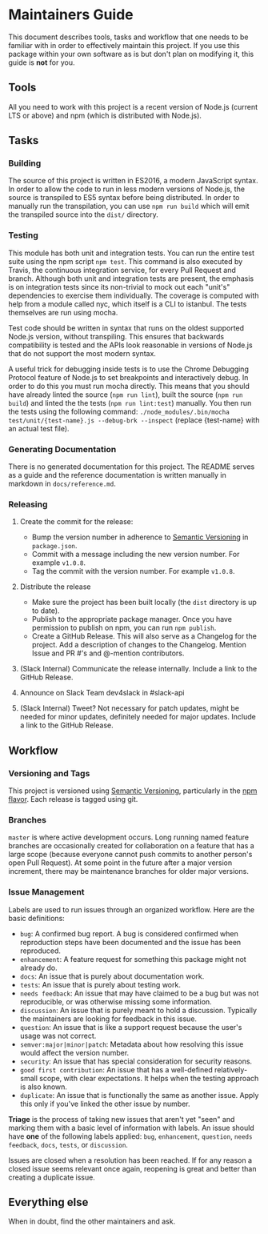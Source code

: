# Maintainers Guide

This document describes tools, tasks and workflow that one needs to be familiar with in order to effectively maintain
this project. If you use this package within your own software as is but don't plan on modifying it, this guide is
**not** for you.

## Tools

All you need to work with this project is a recent version of Node.js (current LTS or above) and npm
(which is distributed with Node.js).

## Tasks

### Building

The source of this project is written in ES2016, a modern JavaScript syntax. In order to allow the
code to run in less modern versions of Node.js, the source is transpiled to ES5 syntax before
being distributed. In order to manually run the transpilation, you can use `npm run build` which
will emit the transpiled source into the `dist/` directory.

### Testing

This module has both unit and integration tests. You can run the entire test suite using the npm
script `npm test`. This command is also executed by Travis, the continuous integration service, for
every Pull Request and branch. Although both unit and integration tests are present, the emphasis
is on integration tests since its non-trivial to mock out each "unit's" dependencies to exercise
them individually. The coverage is computed with help from a module called nyc, which itself is a
CLI to istanbul. The tests themselves are run using mocha.

Test code should be written in syntax that runs on the oldest supported Node.js version, without
transpiling. This ensures that backwards compatibility is tested and the APIs look reasonable in
versions of Node.js that do not support the most modern syntax.

A useful trick for debugging inside tests is to use the Chrome Debugging Protocol feature of Node.js
to set breakpoints and interactively debug. In order to do this you must run mocha directly. This
means that you should have already linted the source (`npm run lint`), built the source
(`npm run build`) and linted the the tests (`npm run lint:test`) manually. You then run the tests
using the following command: `./node_modules/.bin/mocha test/unit/{test-name}.js --debug-brk --inspect`
(replace {test-name} with an actual test file).

### Generating Documentation

There is no generated documentation for this project. The README serves as a guide and the reference
documentation is written manually in markdown in `docs/reference.md`.

### Releasing

1.  Create the commit for the release:
    *  Bump the version number in adherence to [Semantic Versioning](http://semver.org/) in `package.json`.
    *  Commit with a message including the new version number. For example `v1.0.8`.
    *  Tag the commit with the version number. For example `v1.0.8`.

2.  Distribute the release
    *  Make sure the project has been built locally (the `dist`  directory is up to date).
    *  Publish to the appropriate package manager. Once you have permission to publish on npm, you
       can run `npm publish`.
    *  Create a GitHub Release. This will also serve as a Changelog for the project. Add a
       description of changes to the Changelog. Mention Issue and PR #'s and @-mention
       contributors.

3.  (Slack Internal) Communicate the release internally. Include a link to the GitHub Release.

4.  Announce on Slack Team dev4slack in #slack-api

5.  (Slack Internal) Tweet? Not necessary for patch updates, might be needed for minor updates,
    definitely needed for major updates. Include a link to the GitHub Release.

## Workflow

### Versioning and Tags

This project is versioned using [Semantic Versioning](http://semver.org/), particularly in the
[npm flavor](https://docs.npmjs.com/getting-started/semantic-versioning). Each release is tagged
using git.

### Branches

`master` is where active development occurs. Long running named feature branches are occasionally
created for collaboration on a feature that has a large scope (because everyone cannot push commits
to another person's open Pull Request). At some point in the future after a major version increment,
there may be maintenance branches for older major versions.

### Issue Management

Labels are used to run issues through an organized workflow. Here are the basic definitions:

*  `bug`: A confirmed bug report. A bug is considered confirmed when reproduction steps have been
   documented and the issue has been reproduced.
*  `enhancement`: A feature request for something this package might not already do.
*  `docs`: An issue that is purely about documentation work.
*  `tests`: An issue that is purely about testing work.
*  `needs feedback`: An issue that may have claimed to be a bug but was not reproducible, or was otherwise missing some information.
*  `discussion`: An issue that is purely meant to hold a discussion. Typically the maintainers are looking for feedback in this issue.
*  `question`: An issue that is like a support request because the user's usage was not correct.
*  `semver:major|minor|patch`: Metadata about how resolving this issue would affect the version number.
*  `security`: An issue that has special consideration for security reasons.
*  `good first contribution`: An issue that has a well-defined relatively-small scope, with clear expectations. It helps when the testing approach is also known.
*  `duplicate`: An issue that is functionally the same as another issue. Apply this only if you've linked the other issue by number.

**Triage** is the process of taking new issues that aren't yet "seen" and marking them with a basic
level of information with labels. An issue should have **one** of the following labels applied:
`bug`, `enhancement`, `question`, `needs feedback`, `docs`, `tests`, or `discussion`.

Issues are closed when a resolution has been reached. If for any reason a closed issue seems
relevant once again, reopening is great and better than creating a duplicate issue.

## Everything else

When in doubt, find the other maintainers and ask.
